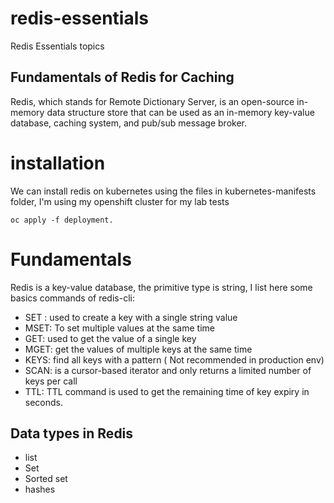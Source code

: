 # redis-essentials
Redis Essentials topics 

## Fundamentals of Redis for Caching


Redis, which stands for Remote Dictionary Server, is an open-source in-memory data structure store that can be used as an in-memory key-value database, caching system, and pub/sub message broker.

# installation

We can install redis on kubernetes using the files in kubernetes-manifests folder, I'm using my openshift cluster for my lab tests 


```
oc apply -f deployment.
```


# Fundamentals

Redis is a key-value database, the primitive type is string, I list here some basics commands of redis-cli:

- SET : used to create a key with a single string value 
- MSET: To set multiple values at the same time
- GET:  used to get the value of a single key
- MGET: get the values of multiple keys at the same time
- KEYS: find all keys with a pattern ( Not recommended in production env)
- SCAN: is a cursor-based iterator and only returns a limited number of keys per call
- TTL: TTL command is used to get the remaining time of key expiry in seconds.



## Data types in Redis

- list
- Set
- Sorted set
- hashes
